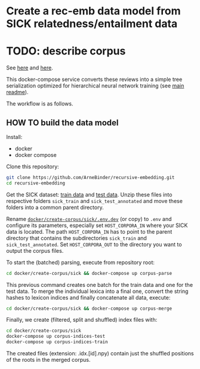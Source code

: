# Create a rec-emb data model from SICK relatedness/entailment data

# TODO: describe corpus
See [here](http://clic.cimec.unitn.it/composes/sick.html) and [here](http://alt.qcri.org/semeval2014/task1/index.php?id=data-and-tools).

This docker-compose service converts these reviews into a simple tree serialization optimized for hierarchical neural
network training (see [main readme](../../../README.md)).


The workflow is as follows.

## HOW TO build the data model

Install:
 * docker
 * docker compose

Clone this repository:
```bash
git clone https://github.com/ArneBinder/recursive-embedding.git
cd recursive-embedding
```

Get the SICK dataset: [train data](http://alt.qcri.org/semeval2014/task1/data/uploads/sick_train.zip) and [test data](http://alt.qcri.org/semeval2014/task1/data/uploads/sick_test_annotated.zip). Unzip these files into respective folders `sick_train` and `sick_test_annotated` and move these folders into a common parent directory.

Rename [`docker/create-corpus/sick/.env.dev`](.env.dev) (or copy) to `.env` and configure its parameters, especially set `HOST_CORPORA_IN` where your SICK data is located. The path `HOST_CORPORA_IN` has to point to the parent directory that contains the subdirectories `sick_train` and `sick_test_annotated`. Set `HOST_CORPORA_OUT` to the directory you want to output the corpus files.


To start the (batched) parsing, execute from repository root:

```bash
cd docker/create-corpus/sick && docker-compose up corpus-parse
```

This previous command creates one batch for the train data and one for the test data. To merge the individual lexica into a final one, convert the string hashes to lexicon indices and finally concatenate all data, execute:
```bash
cd docker/create-corpus/sick && docker-compose up corpus-merge
```

Finally, we create (filtered, split and shuffled) index files with:
```bash
cd docker/create-corpus/sick
docker-compose up corpus-indices-test
docker-compose up corpus-indices-train
```
The created files (extension: .idx.[id].npy) contain just the shuffled positions of the roots in the merged corpus.
